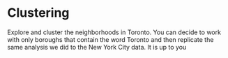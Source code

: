 # Clustering
 Explore and cluster the neighborhoods in Toronto. You can decide to work with only boroughs that contain the word Toronto and then replicate the same analysis we did to the New York City data. It is up to you
